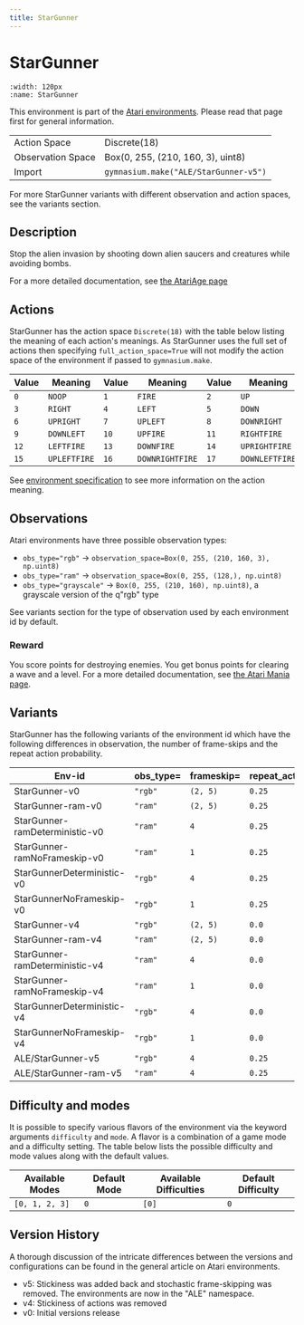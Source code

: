 ```yaml
---
title: StarGunner
---
```


# StarGunner

```{figure} ../_static/videos/environments/star_gunner.gif
:width: 120px
:name: StarGunner
```

This environment is part of the <a href='..'>Atari environments</a>. Please read that page first for general information.

|                   |                                       |
|-------------------|---------------------------------------|
| Action Space      | Discrete(18)                          |
| Observation Space | Box(0, 255, (210, 160, 3), uint8)     |
| Import            | `gymnasium.make("ALE/StarGunner-v5")` |

For more StarGunner variants with different observation and action spaces, see the variants section.

## Description

Stop the alien invasion by shooting down alien saucers and creatures while avoiding bombs.

For a more detailed documentation, see [the AtariAge page](http://www.atarimania.com/game-atari-2600-vcs-stargunner_16921.html)

## Actions

StarGunner has the action space `Discrete(18)` with the table below listing the meaning of each action's meanings.
As StarGunner uses the full set of actions then specifying `full_action_space=True` will not modify the action space of the environment if passed to `gymnasium.make`.

| Value   | Meaning      | Value   | Meaning         | Value   | Meaning        |
|---------|--------------|---------|-----------------|---------|----------------|
| `0`     | `NOOP`       | `1`     | `FIRE`          | `2`     | `UP`           |
| `3`     | `RIGHT`      | `4`     | `LEFT`          | `5`     | `DOWN`         |
| `6`     | `UPRIGHT`    | `7`     | `UPLEFT`        | `8`     | `DOWNRIGHT`    |
| `9`     | `DOWNLEFT`   | `10`    | `UPFIRE`        | `11`    | `RIGHTFIRE`    |
| `12`    | `LEFTFIRE`   | `13`    | `DOWNFIRE`      | `14`    | `UPRIGHTFIRE`  |
| `15`    | `UPLEFTFIRE` | `16`    | `DOWNRIGHTFIRE` | `17`    | `DOWNLEFTFIRE` |

See [environment specification](../env-spec) to see more information on the action meaning.

## Observations

Atari environments have three possible observation types:

- `obs_type="rgb"` -> `observation_space=Box(0, 255, (210, 160, 3), np.uint8)`
- `obs_type="ram"` -> `observation_space=Box(0, 255, (128,), np.uint8)`
- `obs_type="grayscale"` -> `Box(0, 255, (210, 160), np.uint8)`, a grayscale version of the q"rgb" type

See variants section for the type of observation used by each environment id by default.

### Reward

You score points for destroying enemies. You get bonus points for clearing a wave and a level. For a more detailed documentation, see [the Atari Mania page](http://www.atarimania.com/game-atari-2600-vcs-stargunner_16921.html).

## Variants

StarGunner has the following variants of the environment id which have the following differences in observation,
the number of frame-skips and the repeat action probability.

| Env-id                         | obs_type=   | frameskip=   | repeat_action_probability=   |
|--------------------------------|-------------|--------------|------------------------------|
| StarGunner-v0                  | `"rgb"`     | `(2, 5)`     | `0.25`                       |
| StarGunner-ram-v0              | `"ram"`     | `(2, 5)`     | `0.25`                       |
| StarGunner-ramDeterministic-v0 | `"ram"`     | `4`          | `0.25`                       |
| StarGunner-ramNoFrameskip-v0   | `"ram"`     | `1`          | `0.25`                       |
| StarGunnerDeterministic-v0     | `"rgb"`     | `4`          | `0.25`                       |
| StarGunnerNoFrameskip-v0       | `"rgb"`     | `1`          | `0.25`                       |
| StarGunner-v4                  | `"rgb"`     | `(2, 5)`     | `0.0`                        |
| StarGunner-ram-v4              | `"ram"`     | `(2, 5)`     | `0.0`                        |
| StarGunner-ramDeterministic-v4 | `"ram"`     | `4`          | `0.0`                        |
| StarGunner-ramNoFrameskip-v4   | `"ram"`     | `1`          | `0.0`                        |
| StarGunnerDeterministic-v4     | `"rgb"`     | `4`          | `0.0`                        |
| StarGunnerNoFrameskip-v4       | `"rgb"`     | `1`          | `0.0`                        |
| ALE/StarGunner-v5              | `"rgb"`     | `4`          | `0.25`                       |
| ALE/StarGunner-ram-v5          | `"ram"`     | `4`          | `0.25`                       |

## Difficulty and modes

It is possible to specify various flavors of the environment via the keyword arguments `difficulty` and `mode`.
A flavor is a combination of a game mode and a difficulty setting. The table below lists the possible difficulty and mode values
along with the default values.

| Available Modes   | Default Mode   | Available Difficulties   | Default Difficulty   |
|-------------------|----------------|--------------------------|----------------------|
| `[0, 1, 2, 3]`    | `0`            | `[0]`                    | `0`                  |

## Version History

A thorough discussion of the intricate differences between the versions and configurations can be found in the general article on Atari environments.

* v5: Stickiness was added back and stochastic frame-skipping was removed. The environments are now in the "ALE" namespace.
* v4: Stickiness of actions was removed
* v0: Initial versions release
